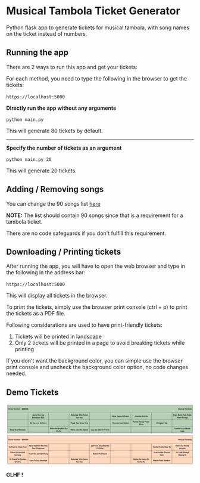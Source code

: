 # Musical Tambola Ticket Generator

Python flask app to generate tickets for musical tambola, with song names on the ticket instead of numbers.

## Running the app

There are 2 ways to run this app and get your tickets:

For each method, you need to type the following in the browser to get the tickets:

`https://localhost:5000`

**Directly run the app without any arguments**

```angular2html
python main.py
```

This will generate 80 tickets by default.

---

**Specify the number of tickets as an argument**

```angular2html
python main.py 20
```

This will generate 20 tickets.

## Adding / Removing songs

You can change the 90 songs list [here](/songs.py)

**NOTE:** The list should contain 90 songs since that is a requirement for a tambola ticket.

There are no code safeguards if you don't fulfill this requirement.

## Downloading / Printing tickets

After running the app, you will have to open the web browser and type in the following in the address bar:

`https://localhost:5000`

This will display all tickets in the browser.

To print the tickets, simply use the browser print console (ctrl + p) to print the tickets as a PDF file.

Following considerations are used to have print-friendly tickets:
1. Tickets will be printed in landscape
2. Only 2 tickets will be printed in a page to avoid breaking tickets while printing

If you don't want the background color, you can simple use the browser print console and uncheck the background color option, no code changes needed.

## Demo Tickets

![Demo Tickets](static/demo.png)

**GLHF !**